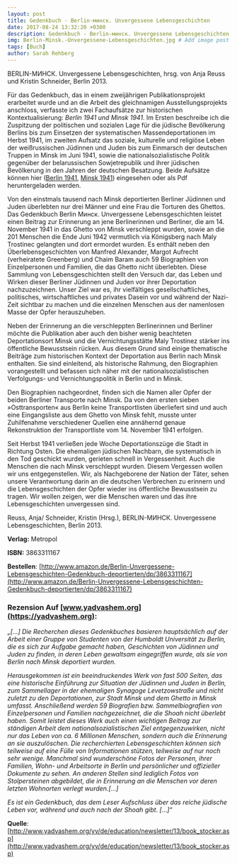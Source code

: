 ```yaml
---
layout: post
title: Gedenkbuch - Berlin-минск. Unvergessene Lebensgeschichten
date: 2017-08-24 13:32:20 +0300
description: Gedenkbuch - Berlin-минск. Unvergessene Lebensgeschichten
img: Berlin-Minsk.-Unvergessene-Lebensgeschichten.jpg # Add image post (optional)
tags: [Buch]
author: Sarah Rehberg
---
```


BERLIN-МИНСК. Unvergessene Lebensgeschichten, hrsg. von Anja Reuss und Kristin Schneider, Berlin 2013.

Für das Gedenkbuch, das in einem zweijährigen Publikationsprojekt erarbeitet wurde und an die Arbeit des gleichnamigen Ausstellungsprojekts anschloss, verfasste ich zwei Fachaufsätze zur historischen Kontextualisierung: *Berlin 1941 und Minsk 1941*. Im Ersten beschreibe ich die Zuspitzung der politischen und sozialen Lage für die jüdische Bevölkerung Berlins bis zum Einsetzen der systematischen Massendeportationen im Herbst 1941, im zweiten Aufsatz das soziale, kulturelle und religiöse Leben der weißrussischen Jüdinnen und Juden bis zum Einmarsch der deutschen Truppen in Minsk im Juni 1941, sowie die nationalsozialistische Politik gegenüber der belarussischen Sowjetrepublik und ihrer jüdischen Bevölkerung in den Jahren der deutschen Besatzung. Beide Aufsätze können hier (<a href="/assets/pdf/Berlin-Minsk-Unvergessene-Lebensgeschichten-Berlin-1941.pdf" target="_blank">Berlin 1941</a>,
<a href="/assets/pdf/Berlin-Minsk-Unvergessene-Lebensgeschichten-Minsk-1941.pdf" target="_blank">Minsk 1941</a>) eingesehen oder als Pdf heruntergeladen werden.

Von den einstmals tausend nach Minsk deportierten Berliner Jüdinnen und Juden überlebten nur drei Männer und eine Frau die Torturen des Ghettos. Das Gedenkbuch Berlin Минск. Unvergessene Lebensgeschichten leistet einen Beitrag zur Erinnerung an jene Berlinerinnen und Berliner, die am 14. November 1941 in das Ghetto von Minsk verschleppt wurden, sowie an die 201 Menschen die Ende Juni 1942 vermutlich via Königsberg nach Maly Trostinec gelangten und dort ermordet wurden. Es enthält neben den Überlebensgeschichten von Manfred Alexander, Margot Aufrecht (verheiratete Greenberg) und Chaim Baram auch 59 Biographien von Einzelpersonen und Familien, die das Ghetto nicht überlebten. Diese Sammlung von Lebensgeschichten stellt den Versuch dar, das Leben und Wirken dieser Berliner Jüdinnen und Juden vor ihrer Deportation nachzuzeichnen. Unser Ziel war es, ihr vielfältiges gesellschaftliches, politisches, wirtschaftliches und privates Dasein vor und während der Nazi-Zeit sichtbar zu machen und die einzelnen Menschen aus der namenlosen Masse der Opfer herauszuheben.

Neben der Erinnerung an die verschleppten Berlinerinnen und Berliner möchte die Publikation aber auch den bisher wenig beachteten Deportationsort Minsk und die Vernichtungsstätte Maly Trostinez stärker ins öffentliche Bewusstsein rücken. Aus diesem Grund sind einige thematische Beiträge zum historischen Kontext der Deportation aus Berlin nach Minsk enthalten. Sie sind einleitend, als historische Rahmung, den Biographien vorangestellt und befassen sich näher mit der nationalsozialistischen Verfolgungs- und Vernichtungspolitik in Berlin und in Minsk.

Den Biographien nachgeordnet, finden sich die Namen aller Opfer der beiden Berliner Transporte nach Minsk. Da von den ersten sieben »Osttransporten« aus Berlin keine Transportlisten überliefert sind und auch eine Eingangsliste aus dem Ghetto von Minsk fehlt, musste unter Zuhilfenahme verschiedener Quellen eine annähernd genaue Rekonstruktion der Transportliste vom 14. November 1941 erfolgen.

Seit Herbst 1941 verließen jede Woche Deportationszüge die Stadt in Richtung Osten. Die ehemaligen jüdischen Nachbarn, die systematisch in den Tod geschickt wurden, gerieten schnell in Vergessenheit. Auch die Menschen die nach Minsk verschleppt wurden. Diesem Vergessen wollen wir uns entgegenstellen. Wir, als Nachgeborene der Nation der Täter, sehen unsere Verantwortung darin an die deutschen Verbrechen zu erinnern und die Lebensgeschichten der Opfer wieder ins öffentliche Bewusstsein zu tragen. Wir wollen zeigen, wer die Menschen waren und das ihre Lebensgeschichten unvergessen sind.

Reuss, Anja/ Schneider, Kristin (Hrsg.), BERLIN-МИНСК. Unvergessene Lebensgeschichten, Berlin 2013.

**Verlag:** Metropol

**ISBN:** 3863311167

**Bestellen**: [http://www.amazon.de/Berlin-Unvergessene-Lebensgeschichten-Gedenkbuch-deportierten/dp/3863311167](http://www.amazon.de/Berlin-Unvergessene-Lebensgeschichten-Gedenkbuch-deportierten/dp/3863311167)

### Rezension Auf [www.yadvashem.org](https://yadvashem.org):
*„[…] Die Recherchen dieses Gedenkbuches basieren hauptsächlich auf der Arbeit einer Gruppe von Studenten von der Humboldt Universität zu Berlin, die es sich zur Aufgabe gemacht haben, Geschichten von Jüdinnen und Juden zu finden, in deren Leben gewaltsam eingegriffen wurde, als sie von Berlin nach Minsk deportiert wurden.*

*Herausgekommen ist ein beeindruckendes Werk von fast 500 Seiten, das eine historische Einführung zur Situation der Jüdinnen und Juden in Berlin, zum Sammellager in der ehemaligen Synagoge Levetzowstraße und nicht zuletzt zu den Deportationen, zur Stadt Minsk und dem Ghetto in Minsk umfasst. Anschließend werden 59 Biografien bzw. Sammelbiografien von Einzelpersonen und Familien nachgezeichnet, die die Shoah nicht überlebt haben. Somit leistet dieses Werk auch einen wichtigen Beitrag zur ständigen Arbeit dem nationalsozialistischen Ziel entgegenzuwirken, nicht nur das Leben von ca. 6 Millionen Menschen, sondern auch die Erinnerung an sie auszulöschen. Die recherchierten Lebensgeschichten können sich teilweise auf eine Fülle von Informationen stützen, teilweise auf nur noch sehr wenige. Manchmal sind wunderschöne Fotos der Personen, ihrer Familien, Wohn- und Arbeitsorte in Berlin und persönlicher und offizieller Dokumente zu sehen. An anderen Stellen sind lediglich Fotos von Stolpersteinen abgebildet, die in Erinnerung an die Menschen vor deren letzten Wohnorten verlegt wurden.[…]*

*Es ist ein Gedenkbuch, das dem Leser Aufschluss über das reiche jüdische Leben vor, während und auch nach der Shoah gibt. […]“*

**Quelle**: [http://www.yadvashem.org/yv/de/education/newsletter/13/book_stocker.asp](http://www.yadvashem.org/yv/de/education/newsletter/13/book_stocker.asp)